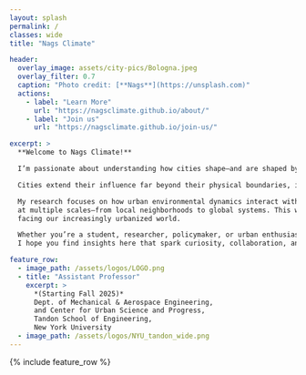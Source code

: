 ```yaml
---
layout: splash
permalink: /
classes: wide
title: "Nags Climate"

header:
  overlay_image: assets/city-pics/Bologna.jpeg
  overlay_filter: 0.7
  caption: "Photo credit: [**Nags**](https://unsplash.com)"
  actions:
    - label: "Learn More"
      url: "https://nagsclimate.github.io/about/"
    - label: "Join us"
      url: "https://nagsclimate.github.io/join-us/"

excerpt: >
  **Welcome to Nags Climate!**

  I’m passionate about understanding how cities shape—and are shaped by—our climate and environment.

  Cities extend their influence far beyond their physical boundaries, impacting ecosystems, climate, and societies across the globe.

  My research focuses on how urban environmental dynamics interact with extreme weather events and the broader impacts of urbanization  
  at multiple scales—from local neighborhoods to global systems. This work aims to deepen our understanding of the complex challenges  
  facing our increasingly urbanized world.

  Whether you’re a student, researcher, policymaker, or urban enthusiast—thank you for visiting.  
  I hope you find insights here that spark curiosity, collaboration, and meaningful action.

feature_row:
  - image_path: /assets/logos/LOGO.png
  - title: "Assistant Professor"
    excerpt: >
      *(Starting Fall 2025)*  
      Dept. of Mechanical & Aerospace Engineering,  
      and Center for Urban Science and Progress,  
      Tandon School of Engineering,  
      New York University​
  - image_path: /assets/logos/NYU_tandon_wide.png
---
```


{% include feature_row %}
